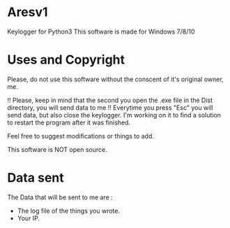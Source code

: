 # Aresv1
Keylogger for Python3
This software is made for Windows 7/8/10

# Uses and Copyright

Please, do not use this software without the conscent of it's original owner, me.

!! Please, keep in mind that the second you open the .exe file in the Dist directory, you will send data to me !! 
Everytime you press "Esc" you will send data, but also close the keylogger. I'm working on it to find a solution to restart the program after it was finished.

Feel free to suggest modifications or things to add.

This software is NOT open source.

# Data sent

The Data that will be sent to me are :
- The log file of the things you wrote.
- Your IP.

